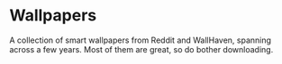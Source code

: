# Wallpapers

A collection of smart wallpapers from Reddit and WallHaven, spanning across a few years.
Most of them are great, so do bother downloading.
